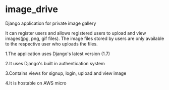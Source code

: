 # image_drive
Django application for private image gallery


It can register users and allows registered users to upload and view images(jpg, png, gif files). The image files stored by users are only available to the respective user who uploads the files.

1.The application uses Django's latest version (1.7)

2.It uses Django's built in authentication system

3.Contains views for signup, login, upload and view image

4.It is hostable on AWS micro
